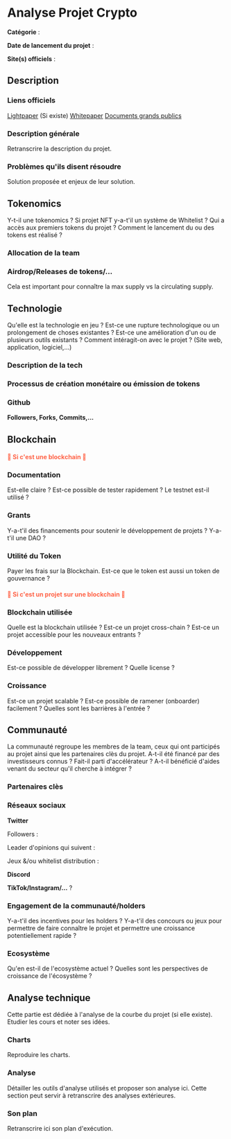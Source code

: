 <!--
@author: GaloisField2718, [@SamKa](@Saam_Ka)
@first_commit: 07/03/2024
@description: Template for analysing crypto projects. FR
-->


#				Analyse Projet Crypto

**Catégorie** : 

**Date de lancement du projet** :

**Site(s) officiels** : 
 
## Description

### Liens officiels

[Lightpaper]() (Si existe)
[Whitepaper]()
[Documents grands publics]()

### Description générale
Retranscrire la description du projet. 


### Problèmes qu'ils disent résoudre
Solution proposée et enjeux de leur solution. 


## Tokenomics

Y-t-il une tokenomics ? Si projet NFT y-a-t'il un système de Whitelist ? Qui a accès aux premiers tokens du projet ? Comment le lancement du ou des tokens est réalisé ?

### Allocation de la team


### Airdrop/Releases de tokens/...
Cela est important pour connaître la max supply vs la circulating supply. 

## Technologie

Qu'elle est la technologie en jeu ? Est-ce une rupture technologique ou un prolongement de choses existantes ? Est-ce une amélioration d'un ou de plusieurs outils existants ? Comment intéragit-on avec le projet ? (Site web, application, logiciel,...) 

### Description de la tech


### Processus de création monétaire ou émission de tokens


### Github

**Followers, Forks, Commits,...**


## Blockchain

<h4 style="color:Tomato;">🔴 Si c'est une blockchain 🔴 </h4>

### Documentation

Est-elle claire ? Est-ce possible de tester rapidement ? Le testnet est-il utilisé ? 

### Grants 

Y-a-t'il des financements pour soutenir le développement de projets ? Y-a-t'il une DAO ? 

### Utilité du Token

Payer les frais sur la Blockchain. Est-ce que le token est aussi un token de gouvernance ? 

<h4 style="color:Tomato;">🔴 Si c'est un projet sur une blockchain 🔴 <h4>

### Blockchain utilisée

Quelle est la blockchain utilisée ? Est-ce un projet cross-chain ? Est-ce un projet accessible pour les nouveaux entrants ? 

### Développement

Est-ce possible de développer librement ? Quelle license ? 

### Croissance 

Est-ce un projet scalable ? Est-ce possible de ramener (onboarder) facilement ? Quelles sont les barrières à l'entrée ? 


## Communauté

La communauté regroupe les membres de la team, ceux qui ont participés au projet ainsi que les partenaires clès du projet. A-t-il été financé par des investisseurs connus ? Fait-il parti d'accélérateur ? A-t-il bénéficié d'aides venant du secteur qu'il cherche à intégrer ?

### Partenaires clès


### Réseaux sociaux 

**Twitter**

Followers :

Leader d'opinions qui suivent : 

Jeux &/ou whitelist distribution : 

**Discord** 

**TikTok/Instagram/...** ?

### Engagement de la communauté/holders

Y-a-t'il des incentives pour les holders ? Y-a-t'il des concours ou jeux pour permettre de faire connaître le projet et permettre une croissance potentiellement rapide ? 


### Ecosystème 

Qu'en est-il de l'ecosystème actuel ? Quelles sont les perspectives de croissance de l'écosystème ? 



## Analyse technique

Cette partie est dédiée à l'analyse de la courbe du projet (si elle existe). Etudier les cours et noter ses idées. 

### Charts

Reproduire les charts.

### Analyse 

Détailler les outils d'analyse utilisés et proposer son analyse ici. 
Cette section peut servir à retranscrire des analyses extérieures.

### Son plan

Retranscrire ici son plan d'exécution.
